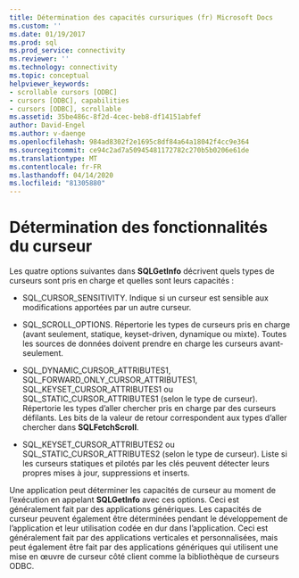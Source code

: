 ```yaml
---
title: Détermination des capacités cursuriques (fr) Microsoft Docs
ms.custom: ''
ms.date: 01/19/2017
ms.prod: sql
ms.prod_service: connectivity
ms.reviewer: ''
ms.technology: connectivity
ms.topic: conceptual
helpviewer_keywords:
- scrollable cursors [ODBC]
- cursors [ODBC], capabilities
- cursors [ODBC], scrollable
ms.assetid: 35be486c-8f2d-4cec-beb8-df14151abfef
author: David-Engel
ms.author: v-daenge
ms.openlocfilehash: 984ad8302f2e1695c8df84a64a18042f4cc9e364
ms.sourcegitcommit: ce94c2ad7a50945481172782c270b5b0206e61de
ms.translationtype: MT
ms.contentlocale: fr-FR
ms.lasthandoff: 04/14/2020
ms.locfileid: "81305880"
---
```

# <a name="determining-cursor-capabilities"></a>Détermination des fonctionnalités du curseur
Les quatre options suivantes dans **SQLGetInfo** décrivent quels types de curseurs sont pris en charge et quelles sont leurs capacités :  
  
-   SQL_CURSOR_SENSITIVITY. Indique si un curseur est sensible aux modifications apportées par un autre curseur.  
  
-   SQL_SCROLL_OPTIONS. Répertorie les types de curseurs pris en charge (avant seulement, statique, keyset-driven, dynamique ou mixte). Toutes les sources de données doivent prendre en charge les curseurs avant-seulement.  
  
-   SQL_DYNAMIC_CURSOR_ATTRIBUTES1, SQL_FORWARD_ONLY_CURSOR_ATTRIBUTES1, SQL_KEYSET_CURSOR_ATTRIBUTES1 ou SQL_STATIC_CURSOR_ATTRIBUTES1 (selon le type de curseur). Répertorie les types d’aller chercher pris en charge par des curseurs défilants. Les bits de la valeur de retour correspondent aux types d’aller chercher dans **SQLFetchScroll**.  
  
-   SQL_KEYSET_CURSOR_ATTRIBUTES2 ou SQL_STATIC_CURSOR_ATTRIBUTES2 (selon le type de curseur). Liste si les curseurs statiques et pilotés par les clés peuvent détecter leurs propres mises à jour, suppressions et inserts.  
  
 Une application peut déterminer les capacités de curseur au moment de l’exécution en appelant **SQLGetInfo** avec ces options. Ceci est généralement fait par des applications génériques. Les capacités de curseur peuvent également être déterminées pendant le développement de l’application et leur utilisation codée en dur dans l’application. Ceci est généralement fait par des applications verticales et personnalisées, mais peut également être fait par des applications génériques qui utilisent une mise en œuvre de curseur côté client comme la bibliothèque de curseurs ODBC.
